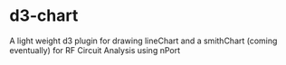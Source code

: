 # d3-chart
A light weight d3 plugin for drawing lineChart and a smithChart (coming eventually) for RF Circuit Analysis using nPort

